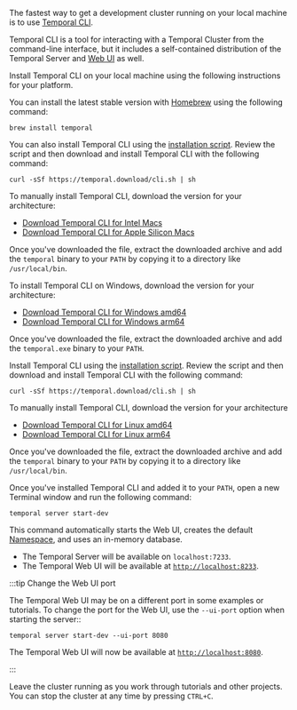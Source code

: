 The fastest way to get a development cluster running on your local machine is to use [Temporal CLI](https://docs.temporal.io/cli).

Temporal CLI is a tool for interacting with a Temporal Cluster from the command-line interface, but it includes a self-contained distribution of the Temporal Server and [Web UI](https://docs.temporal.io/web-ui) as well. 

Install Temporal CLI on your local machine using the following instructions for your platform.

<Tabs groupId="os" queryString>
  <TabItem value="mac" label="macOS">

You can install the latest stable version with [Homebrew](https://brew.sh) using the following command:

```command
brew install temporal
```

You can also install Temporal CLI using the [installation script](https://temporal.download/cli.sh). Review the script and then download and install Temporal CLI with the following command:

```command
curl -sSf https://temporal.download/cli.sh | sh
```

To manually install Temporal CLI, download the version for your architecture:

- [Download Temporal CLI for Intel Macs](https://temporal.download/cli/archive/latest?platform=darwin&arch=amd64)
- [Download Temporal CLI for Apple Silicon Macs](https://temporal.download/cli/archive/latest?platform=darwin&arch=arm64)

Once you've downloaded the file, extract the downloaded archive and add the `temporal` binary to your `PATH` by copying it to a directory like `/usr/local/bin`.


  </TabItem>
  <TabItem value="win" label="Windows">

To install Temporal CLI on Windows, download the version for your architecture:

- [Download Temporal CLI for Windows amd64](https://temporal.download/cli/archive/latest?platform=windows&arch=amd64)
- [Download Temporal CLI for Windows arm64](https://temporal.download/cli/archive/latest?platform=windows&arch=arm64)

Once you've downloaded the file, extract the downloaded archive and add the `temporal.exe` binary to your `PATH`.


  </TabItem>
  <TabItem value="linux" label="Linux">

Install Temporal CLI using the [installation script](https://temporal.download/cli.sh). Review the script and then download and install Temporal CLI with the following command:

```command
curl -sSf https://temporal.download/cli.sh | sh
```

To manually install Temporal CLI, download the version for your architecture

- [Download Temporal CLI for Linux amd64](https://temporal.download/cli/archive/latest?platform=linux&arch=amd64)
- [Download Temporal CLI for Linux arm64](https://temporal.download/cli/archive/latest?platform=linux&arch=arm64)

Once you've downloaded the file, extract the downloaded archive and add the `temporal` binary to your `PATH` by copying it to a directory like `/usr/local/bin`.

  </TabItem>
</Tabs>

Once you've installed Temporal CLI and added it to your `PATH`, open a new Terminal window and run the following command:

```command
temporal server start-dev
```

This command automatically starts the Web UI, creates the default [Namespace](https://docs.temporal.io/namespaces), and uses an in-memory database.

* The Temporal Server will be available on `localhost:7233`.
* The Temporal Web UI will be available at [`http://localhost:8233`](http://localhost:8233/).

:::tip Change the Web UI port

The Temporal Web UI may be on a different port in some examples or tutorials. To change the port for the Web UI, use the `--ui-port` option when starting the server::

```command
temporal server start-dev --ui-port 8080
```

The Temporal Web UI will now be available at [`http://localhost:8080`](http://localhost:8080/).

:::

Leave the cluster running as you work through tutorials and other projects. You can stop the cluster at any time by pressing `CTRL+C`.
